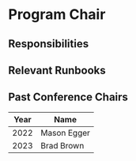 # Program Chair

## Responsibilities

## Relevant Runbooks

## Past Conference Chairs

Year | Name 
---- | ---- 
2022 | Mason Egger
2023 | Brad Brown